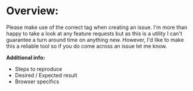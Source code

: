 # Overview:
Please make use of the correct tag when creating an issue. I'm more than happy to take a look at any feature requests but as this is a utility I can't guarantee a turn around time on anything new. However, I'd like to make this a reliable tool so if you do come across an issue let me know.

**Additional info:**
- Steps to reproduce
- Desired / Expected result
- Browser specifics
